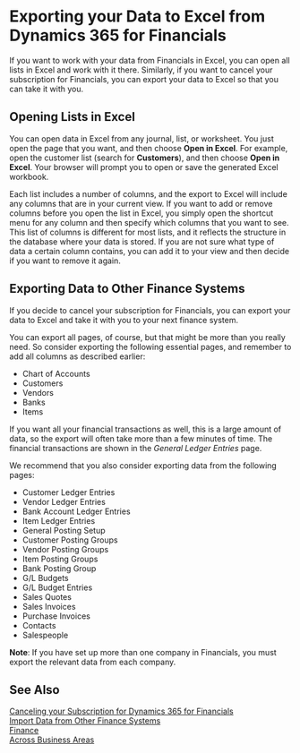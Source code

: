 <properties
	pageTitle="Exporting your Data to Excel from Dynamics 365 for Financials | Project “Madeira”"
    description="Learn about exporting your data from Dynamics 365 for Financials to Excel."
	services="project-madeira"
	documentationCenter=""
	authors="edupont04"/>
<tags
    ms.service="project-madeira"
    ms.topic="article"
    ms.devlang="na"
    ms.tgt_pltfrm="na"
    ms.workload="na"
    ms.date="09/27/2016"
    ms.author="edupont04" />

# Exporting your Data to Excel from Dynamics 365 for Financials
If you want to work with your data from Financials in Excel, you can open all lists in Excel and work with it there. Similarly, if you want to cancel your subscription for Financials, you can export your data to Excel so that you can take it with you.

## Opening Lists in Excel
You can open data in Excel from any journal, list, or worksheet. You just open the page that you want, and then choose **Open in Excel**. For example, open the customer list (search for **Customers**), and then choose **Open in Excel**. Your browser will prompt you to open or save the generated Excel workbook.  

Each list includes a number of columns, and the export to Excel will include any columns that are in your current view. If you want to add or remove columns before you open the list in Excel, you simply open the shortcut menu for any column and then specify which columns that you want to see. This list of columns is different for most lists, and it reflects the structure in the database where your data is stored. If you are not sure what type of data a certain column contains, you can add it to your view and then decide if you want to remove it again.  

## Exporting Data to Other Finance Systems
If you decide to cancel your subscription for Financials, you can export your data to Excel and take it with you to your next finance system.  

You can export all pages, of course, but that might be more than you really need. So consider exporting the following essential pages, and remember to add all columns as described earlier:
* Chart of Accounts
* Customers
* Vendors
* Banks
* Items

If you want all your financial transactions as well, this is a large amount of data, so the export will often take more than a few minutes of time. The financial transactions are shown in the *General Ledger Entries* page.  

We recommend that you also consider exporting data from the following pages:
* Customer Ledger Entries
* Vendor Ledger Entries
* Bank Account Ledger Entries
* Item Ledger Entries
* General Posting Setup
* Customer Posting Groups
* Vendor Posting Groups
* Item Posting Groups
* Bank Posting Group
* G/L Budgets
* G/L Budget Entries
* Sales Quotes
* Sales Invoices
* Purchase Invoices
* Contacts
* Salespeople

**Note**: If you have set up more than one company in Financials, you must export the relevant data from each company.

## See Also
[Canceling your Subscription for Dynamics 365 for Financials](madeira-cancel.md)  
[Import Data from Other Finance Systems](upload-data.md)  
[Finance](finance.md)  
[Across Business Areas](ui-across-business-areas.md)  
